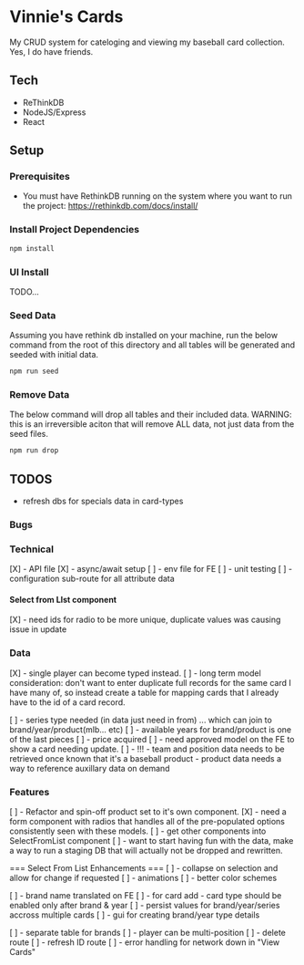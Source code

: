 # Vinnie's Cards

My CRUD system for cateloging and viewing my baseball card collection. Yes, I do have friends.

## Tech

- ReThinkDB
- NodeJS/Express
- React

## Setup

### Prerequisites

- You must have RethinkDB running on the system where you want to run the project: https://rethinkdb.com/docs/install/

### Install Project Dependencies

```sh
npm install
```

### UI Install

TODO...

### Seed Data

Assuming you have rethink db installed on your machine, run the below command from the root of this directory and all tables will be generated and seeded with initial data.

```sh
npm run seed
```

### Remove Data

The below command will drop all tables and their included data. WARNING: this is an irreversible aciton that will remove ALL data, not just data from the seed files.

```sh
npm run drop
```

## TODOS

- refresh dbs for specials data in card-types

### Bugs

### Technical

[X] - API file
[X] - async/await setup
[ ] - env file for FE
[ ] - unit testing
[ ] - configuration sub-route for all attribute data

#### Select from LIst component

[X] - need ids for radio to be more unique, duplicate values was causing issue in update

### Data

[X] - single player can become typed instead.
[ ] - long term model consideration: don't want to enter duplicate full records
for the same card I have many of, so instead create a table for mapping cards
that I already have to the id of a card record.

[ ] - series type needed (in data just need in from)
... which can join to brand/year/product(mlb... etc)
[ ] - available years for brand/product is one of the last pieces
[ ] - price acquired
[ ] - need approved model on the FE to show a card needing update.
[ ] - !!! - team and position data needs to be retrieved once known that it's a baseball product - product data needs a way to reference auxillary data on demand

### Features

[ ] - Refactor and spin-off product set to it's own component.
[X] - need a form component with radios that handles all of the pre-populated
options consistently seen with these models.
[ ] - get other components into SelectFromList component
[ ] - want to start having fun with the data, make a way to run a staging DB that will actually
not be dropped and rewritten.

=== Select From List Enhancements ===
[ ] - collapse on selection and allow for change if requested
[ ] - animations
[ ] - better color schemes

[ ] - brand name translated on FE
[ ] - for card add - card type should be enabled only after brand & year
[ ] - persist values for brand/year/series accross multiple cards
[ ] - gui for creating brand/year type details

[ ] - separate table for brands
[ ] - player can be multi-position
[ ] - delete route
[ ] - refresh ID route
[ ] - error handling for network down in "View Cards"

